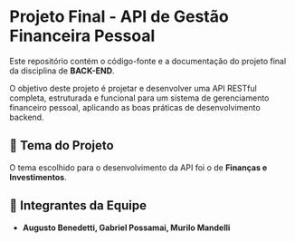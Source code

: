 # Projeto Final - API de Gestão Financeira Pessoal

Este repositório contém o código-fonte e a documentação do projeto final da disciplina de **BACK-END**.

O objetivo deste projeto é projetar e desenvolver uma API RESTful completa, estruturada e funcional para um sistema de gerenciamento financeiro pessoal, aplicando as boas práticas de desenvolvimento backend.

## 🎯 Tema do Projeto

O tema escolhido para o desenvolvimento da API foi o de **Finanças e Investimentos**. 
## 👥 Integrantes da Equipe

* **Augusto Benedetti, Gabriel Possamai, Murilo Mandelli** 
